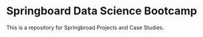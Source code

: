 # Springboard Data Science Bootcamp

This is a repository for Springbroad Projects and Case Studies.


